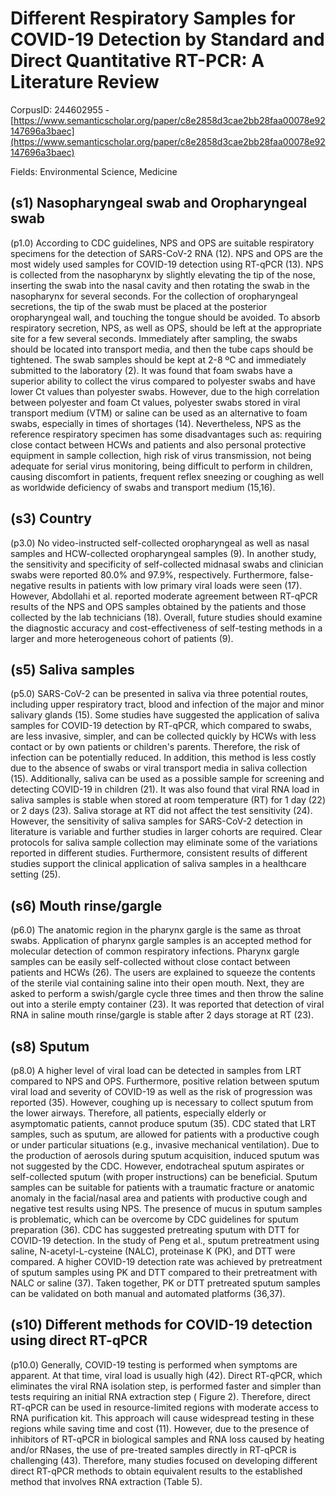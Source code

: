 # Different Respiratory Samples for COVID-19 Detection by Standard and Direct Quantitative RT-PCR: A Literature Review

CorpusID: 244602955 - [https://www.semanticscholar.org/paper/c8e2858d3cae2bb28faa00078e92147696a3baec](https://www.semanticscholar.org/paper/c8e2858d3cae2bb28faa00078e92147696a3baec)

Fields: Environmental Science, Medicine

## (s1) Nasopharyngeal swab and Oropharyngeal swab
(p1.0) According to CDC guidelines, NPS and OPS are suitable respiratory specimens for the detection of SARS-CoV-2 RNA (12). NPS and OPS are the most widely used samples for COVID-19 detection using RT-qPCR (13). NPS is collected from the nasopharynx by slightly elevating the tip of the nose, inserting the swab into the nasal cavity and then rotating the swab in the nasopharynx for several seconds. For the collection of oropharyngeal secretions, the tip of the swab must be placed at the posterior oropharyngeal wall, and touching the tongue should be avoided. To absorb respiratory secretion, NPS, as well as OPS, should be left at the appropriate site for a few several seconds. Immediately after sampling, the swabs should be located into transport media, and then the tube caps should be tightened. The swab samples should be kept at 2-8 ºC and immediately submitted to the laboratory (2). It was found that foam swabs have a superior ability to collect the virus compared to polyester swabs and have lower Ct values than polyester swabs. However, due to the high correlation between polyester and foam Ct values, polyester swabs stored in viral transport medium (VTM) or saline can be used as an alternative to foam swabs, especially in times of shortages (14). Nevertheless, NPS as the reference respiratory specimen has some disadvantages such as: requiring close contact between HCWs and patients and also personal protective equipment in sample collection, high risk of virus transmission, not being adequate for serial virus monitoring, being difficult to perform in children, causing discomfort in patients, frequent reflex sneezing or coughing as well as worldwide deficiency of swabs and transport medium (15,16).
## (s3) Country
(p3.0) No  video-instructed self-collected oropharyngeal as well as nasal samples and HCW-collected oropharyngeal samples (9). In another study, the sensitivity and specificity of self-collected midnasal swabs and clinician swabs were reported 80.0% and 97.9%, respectively. Furthermore, false-negative results in patients with low primary viral loads were seen (17). However, Abdollahi et al. reported moderate agreement between RT-qPCR results of the NPS and OPS samples obtained by the patients and those collected by the lab technicians (18). Overall, future studies should examine the diagnostic accuracy and cost-effectiveness of self-testing methods in a larger and more heterogeneous cohort of patients (9).
## (s5) Saliva samples
(p5.0) SARS-CoV-2 can be presented in saliva via three potential routes, including upper respiratory tract, blood and infection of the major and minor salivary glands (15). Some studies have suggested the application of saliva samples for COVID-19 detection by RT-qPCR, which compared to swabs, are less invasive, simpler, and can be collected quickly by HCWs with less contact or by own patients or children's parents. Therefore, the risk of infection can be potentially reduced. In addition, this method is less costly due to the absence of swabs or viral transport media in saliva collection (15). Additionally, saliva can be used as a possible sample for screening and detecting COVID-19 in children (21). It was also found that viral RNA load in saliva samples is stable when stored at room temperature (RT) for 1 day (22) or 2 days (23). Saliva storage at RT did not affect the test sensitivity (24). However, the sensitivity of saliva samples for SARS-CoV-2 detection in literature is variable and further studies in larger cohorts are required. Clear protocols for saliva sample collection may eliminate some of the variations reported in different studies. Furthermore, consistent results of different studies support the clinical application of saliva samples in a healthcare setting (25).
## (s6) Mouth rinse/gargle
(p6.0) The anatomic region in the pharynx gargle is the same as throat swabs. Application of pharynx gargle samples is an accepted method for molecular detection of common respiratory infections. Pharynx gargle samples can be easily self-collected without close contact between patients and HCWs (26). The users are explained to squeeze the contents of the sterile vial containing saline into their open mouth. Next, they are asked to perform a swish/gargle cycle three times and then throw the saline out into a sterile empty container (23). It was reported that detection of viral RNA in saline mouth rinse/gargle is stable after 2 days storage at RT (23).
## (s8) Sputum
(p8.0) A higher level of viral load can be detected in samples from LRT compared to NPS and OPS. Furthermore, positive relation between sputum viral load and severity of COVID-19 as well as the risk of progression was reported (35). However, coughing up is necessary to collect sputum from the lower airways. Therefore, all patients, especially elderly or asymptomatic patients, cannot produce sputum (35). CDC stated that LRT samples, such as sputum, are allowed for patients with a productive cough or under particular situations (e.g., invasive mechanical ventilation). Due to the production of aerosols during sputum acquisition, induced sputum was not suggested by the CDC. However, endotracheal sputum aspirates or self-collected sputum (with proper instructions) can be beneficial. Sputum samples can be suitable for patients with a traumatic fracture or anatomic anomaly in the facial/nasal area and patients with productive cough and negative test results using NPS. The presence of mucus in sputum samples is problematic, which can be overcome by CDC guidelines for sputum preparation (36). CDC has suggested pretreating sputum with DTT for COVID-19 detection. In the study of Peng et al., sputum pretreatment using saline, N-acetyl-L-cysteine (NALC), proteinase K (PK), and DTT were compared. A higher COVID-19 detection rate was achieved by pretreatment of sputum samples using PK and DTT compared to their pretreatment with NALC or saline (37). Taken together, PK or DTT pretreated sputum samples can be validated on both manual and automated platforms (36,37).
## (s10) Different methods for COVID-19 detection using direct RT-qPCR
(p10.0) Generally, COVID-19 testing is performed when symptoms are apparent. At that time, viral load is usually high (42). Direct RT-qPCR, which eliminates the viral RNA isolation step, is performed faster and simpler than tests requiring an initial RNA extraction step ( Figure 2). Therefore, direct RT-qPCR can be used in resource-limited regions with moderate access to RNA purification kit. This approach will cause widespread testing in these regions while saving time and cost (11). However, due to the presence of inhibitors of RT-qPCR in biological samples and RNA loss caused by heating and/or RNases, the use of pre-treated samples directly in RT-qPCR is challenging (43). Therefore, many studies focused on developing different direct RT-qPCR methods to obtain equivalent results to the established method that involves RNA extraction (Table 5).
